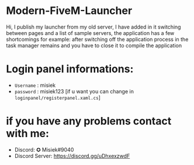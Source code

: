 # Modern-FiveM-Launcher
Hi, I publish my launcher from my old server, I have added in it switching between pages and a list of sample servers, 
the application has a few shortcomings for example: after switching off the application process in the task manager remains and you have to close it to compile the application

# Login panel informations:
* `Username` : misiek
* `password` : misiek123 [if u want you can change in `loginpanel/registerpanel.xaml.cs`]

# if you have any problems contact with me:

* Discord: ✪ Misiek#9040
* Discord Server: https://discord.gg/uDhxexzwdF
